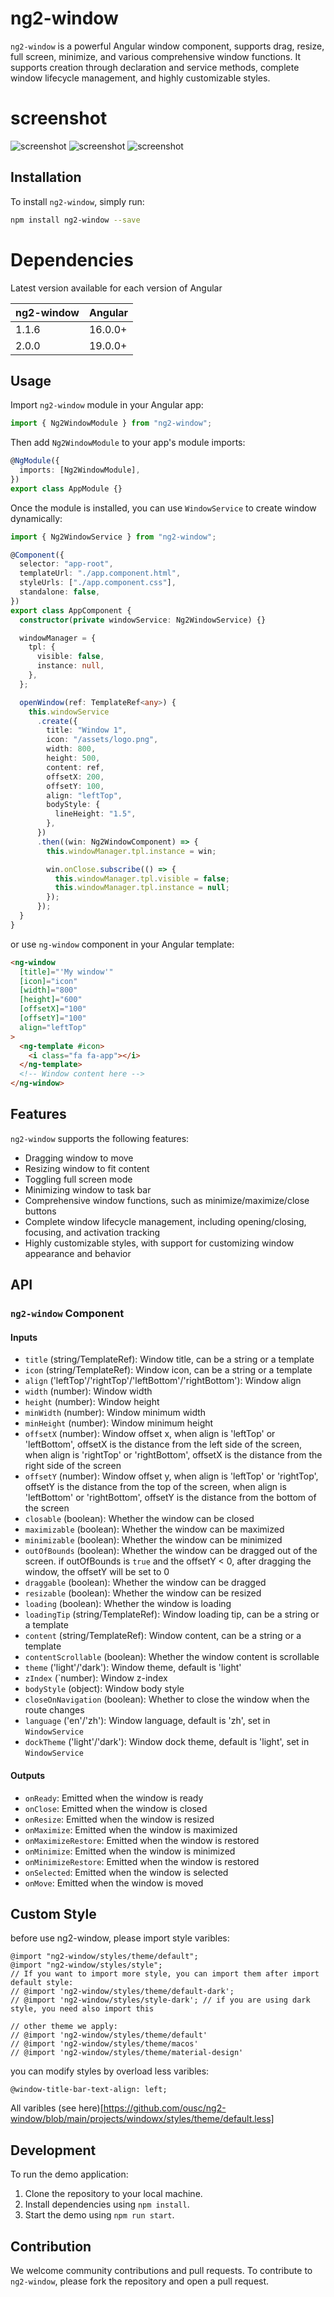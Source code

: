 # ng2-window

`ng2-window` is a powerful Angular window component, supports drag, resize, full screen, minimize, and various comprehensive window functions. It supports creation through declaration and service methods, complete window lifecycle management, and highly customizable styles.

# screenshot

![screenshot](https://github.com/ousc/angular-windowx/blob/main/src/assets/default.png?raw=true)
![screenshot](https://github.com/ousc/angular-windowx/blob/main/src/assets/macos.png?raw=true)
![screenshot](https://github.com/ousc/angular-windowx/blob/main/src/assets/dark.png?raw=true)

## Installation

To install `ng2-window`, simply run:

```bash
npm install ng2-window --save
```

# Dependencies

Latest version available for each version of Angular

| ng2-window | Angular |
| ---------- | ------- |
| 1.1.6      | 16.0.0+ |
| 2.0.0      | 19.0.0+ |

## Usage

Import `ng2-window` module in your Angular app:

```typescript
import { Ng2WindowModule } from "ng2-window";
```

Then add `Ng2WindowModule` to your app's module imports:

```typescript
@NgModule({
  imports: [Ng2WindowModule],
})
export class AppModule {}
```

Once the module is installed, you can use `WindowService` to create window dynamically:

```typescript
import { Ng2WindowService } from "ng2-window";

@Component({
  selector: "app-root",
  templateUrl: "./app.component.html",
  styleUrls: ["./app.component.css"],
  standalone: false,
})
export class AppComponent {
  constructor(private windowService: Ng2WindowService) {}

  windowManager = {
    tpl: {
      visible: false,
      instance: null,
    },
  };

  openWindow(ref: TemplateRef<any>) {
    this.windowService
      .create({
        title: "Window 1",
        icon: "/assets/logo.png",
        width: 800,
        height: 500,
        content: ref,
        offsetX: 200,
        offsetY: 100,
        align: "leftTop",
        bodyStyle: {
          lineHeight: "1.5",
        },
      })
      .then((win: Ng2WindowComponent) => {
        this.windowManager.tpl.instance = win;

        win.onClose.subscribe(() => {
          this.windowManager.tpl.visible = false;
          this.windowManager.tpl.instance = null;
        });
      });
  }
}
```

or use `ng-window` component in your Angular template:

```html
<ng-window
  [title]="'My window'"
  [icon]="icon"
  [width]="800"
  [height]="600"
  [offsetX]="100"
  [offsetY]="100"
  align="leftTop"
>
  <ng-template #icon>
    <i class="fa fa-app"></i>
  </ng-template>
  <!-- Window content here -->
</ng-window>
```

## Features

`ng2-window` supports the following features:

- Dragging window to move
- Resizing window to fit content
- Toggling full screen mode
- Minimizing window to task bar
- Comprehensive window functions, such as minimize/maximize/close buttons
- Complete window lifecycle management, including opening/closing, focusing, and activation tracking
- Highly customizable styles, with support for customizing window appearance and behavior

## API

### `ng2-window` Component

#### Inputs

- `title` (string/TemplateRef): Window title, can be a string or a template
- `icon` (string/TemplateRef): Window icon, can be a string or a template
- `align` ('leftTop'/'rightTop'/'leftBottom'/'rightBottom'): Window align
- `width` (number): Window width
- `height` (number): Window height
- `minWidth` (number): Window minimum width
- `minHeight` (number): Window minimum height
- `offsetX` (number): Window offset x, when align is 'leftTop' or 'leftBottom', offsetX is the distance from the left side of the screen, when align is 'rightTop' or 'rightBottom', offsetX is the distance from the right side of the screen
- `offsetY` (number): Window offset y, when align is 'leftTop' or 'rightTop', offsetY is the distance from the top of the screen, when align is 'leftBottom' or 'rightBottom', offsetY is the distance from the bottom of the screen
- `closable` (boolean): Whether the window can be closed
- `maximizable` (boolean): Whether the window can be maximized
- `minimizable` (boolean): Whether the window can be minimized
- `outOfBounds` (boolean): Whether the window can be dragged out of the screen. if outOfBounds is `true` and the offsetY < 0, after dragging the window, the offsetY will be set to 0
- `draggable` (boolean): Whether the window can be dragged
- `resizable` (boolean): Whether the window can be resized
- `loading` (boolean): Whether the window is loading
- `loadingTip` (string/TemplateRef): Window loading tip, can be a string or a template
- `content` (string/TemplateRef): Window content, can be a string or a template
- `contentScrollable` (boolean): Whether the window content is scrollable
- `theme` ('light'/'dark'): Window theme, default is 'light'
- `zIndex` (`number): Window z-index
- `bodyStyle` (object): Window body style
- `closeOnNavigation` (boolean): Whether to close the window when the route changes
- `language` ('en'/'zh'): Window language, default is 'zh', set in `WindowService`
- `dockTheme` ('light'/'dark'): Window dock theme, default is 'light', set in `WindowService`

#### Outputs

- `onReady`: Emitted when the window is ready
- `onClose`: Emitted when the window is closed
- `onResize`: Emitted when the window is resized
- `onMaximize`: Emitted when the window is maximized
- `onMaximizeRestore`: Emitted when the window is restored
- `onMinimize`: Emitted when the window is minimized
- `onMinimizeRestore`: Emitted when the window is restored
- `onSelected`: Emitted when the window is selected
- `onMove`: Emitted when the window is moved

## Custom Style

before use ng2-window, please import style varibles:

```less
@import "ng2-window/styles/theme/default";
@import "ng2-window/styles/style";
// If you want to import more style, you can import them after import default style:
// @import 'ng2-window/styles/theme/default-dark';
// @import 'ng2-window/styles/style-dark'; // if you are using dark style, you need also import this

// other theme we apply:
// @import 'ng2-window/styles/theme/default'
// @import 'ng2-window/styles/theme/macos'
// @import 'ng2-window/styles/theme/material-design'
```

you can modify styles by overload less varibles:

```less
@window-title-bar-text-align: left;
```

All varibles (see here)[https://github.com/ousc/ng2-window/blob/main/projects/windowx/styles/theme/default.less]

## Development

To run the demo application:

1. Clone the repository to your local machine.
2. Install dependencies using `npm install`.
3. Start the demo using `npm run start`.

## Contribution

We welcome community contributions and pull requests. To contribute to `ng2-window`, please fork the repository and open a pull request.
